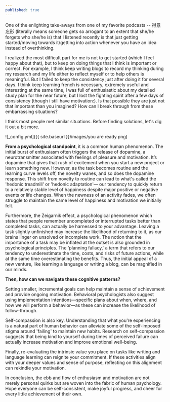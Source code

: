 ```yaml
---
published: true
---
```


One of the enlighting take-aways from one of my favorite podcasts -- 得意忘形 (literally means someone gets so arrogant to an extent that she/he forgets who she/he is) that I listened recently is that just getting started/moving towards it/getting into action whenever you have an idea instead of overthinking. 

I realized the most difficult part for me is not to get started (which I feel happy about that), but to keep on doing things that I think is important or correct. For example, I think keep writing blogs to record my thinking during my research and my life either to reflect myself or to help others is meaningful. But I failed to keep the consistency just after doing it for several days. I think keep learning french is necessary, extremely useful and interesting at the same time, I was full of enthusiastic about my detailed study plan for the near future, but I lost the fighting spirit after a few days of consistency (though i still have motivation:). Is that possible they are just not that important than you imagined? How can I break through from these embarrassing situations? 

I think most people met similar situations. Before finding solutions, let's dig it out a bit more.

![_config.yml]({{ site.baseurl }}/images/you are ready.png)

**From a psychological standpoint**, it is a common human phenomenon. The initial burst of enthusiasm often triggers the release of dopamine, a neurotransmitter associated with feelings of pleasure and motivation. It’s dopamine that gives that rush of excitement when you start a new project or learn something new. However, as the task becomes routine and the learning curve levels off, the novelty wanes, and so does the dopamine response. This shift from novelty to routine can lead to what's called the 'hedonic treadmill' or 'hedonic adaptation'— our tendency to quickly return to a relatively stable level of happiness despite major positive or negative events or life changes. When the newness of an activity fades, we often struggle to maintain the same level of happiness and motivation we initially felt.

Furthermore, the Zeigarnik effect, a psychological phenomenon which states that people remember uncompleted or interrupted tasks better than completed tasks, can actually be harnessed to your advantage. Leaving a task slightly unfinished may increase the likelihood of returning to it, as our brains linger on unsolved or incomplete work. The notion that the importance of a task may be inflated at the outset is also grounded in psychological principles. The 'planning fallacy,' a term that refers to our tendency to underestimate the time, costs, and risks of future actions, while at the same time overestimating the benefits. Thus, the initial appeal of a new venture, like learning a language or writing a blog, can be magnified in our minds.

**Then, how can we navigate these cognitive patterns?**

Setting smaller, incremental goals can help maintain a sense of achievement and provide ongoing motivation. Behavioral psychologists also suggest using implementation intentions—specific plans about when, where, and how we will perform a behavior—as these can increase the likelihood of follow-through.

Self-compassion is also key. Understanding that what you're experiencing is a natural part of human behavior can alleviate some of the self-imposed stigma around 'failing' to maintain new habits. Research on self-compassion suggests that being kind to yourself during times of perceived failure can actually increase motivation and improve emotional well-being.

Finally, re-evaluating the intrinsic value you place on tasks like writing and language learning can reignite your commitment. If these activities align with your deeper values and sense of purpose, reflecting on this alignment can rekindle your motivation.

In conclusion, the ebb and flow of enthusiasm and motivation are not merely personal quirks but are woven into the fabric of human psychology. Hope everyone can be self-consistent, make joyful progress, and cheer for every little achievement of their own.


<!-- This is a comment and will not be visible in the rendered Markdown 

Many people have suffered from the boring daily routines of their work and dreamed about only doing their favorite activities. It seems in very rare cases that what people are doing in their work is what they really like. So the reality is that it is extremely difficult to be one of the extermely lucky guys. But I started to think seriously about what kind of activites can give me the most fulfillment and pleasure when I have to started to look for a job. Thinking of my interests, what shows up in my mind is all about drawing, design, creation, ect. From this perpective, this also gives me a strong reason to keep on what I am doing now (drawing and writing blogs). I know I am just nobody at the moment, but I need to start to do it to creat a possibility.

I found myself more peaceful when facing changes in my life, and started to see things from different perspectives. I know I would say after many years: Oh! that difficult period just occupied a small piece of my life, I have done many interesting things, I re-visited myself, and developed myself.

PS: I also startd again to learn how to play piano, for myself, and also for someone who made the donation:)
-->
